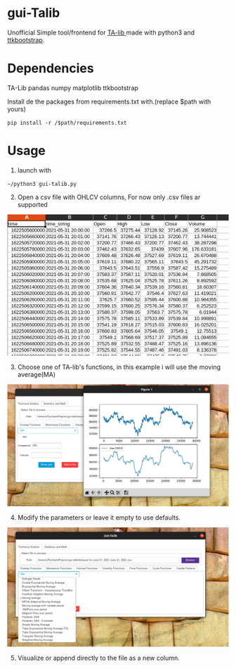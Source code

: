 # gui-Talib

Unofficial Simple tool/frontend for [TA-lib ](https://github.com/mrjbq7/ta-lib) made with python3 and [ttkbootstrap](https://github.com/israel-dryer/ttkbootstrap/tree/0.5).

# Dependencies
TA-Lib
pandas
numpy
matplotlib
ttkbootstrap

Install de the packages from requirements.txt with.(replace $path with yours)  
```
pip install -r /$path/requirements.txt

```
# Usage

1) launch with
```
~/python3 gui-talib.py

```
2) Open a csv file with OHLCV columns, For now only .csv files ar supported

![1](/docs/images/1.png)

3) Choose one of TA-lib's functions, in this example i will use the moving average(MA)

![2](/docs/images/2.png)

4) Modify the parameters or leave it empty to use defaults.

![3](/docs/images/3.png)

5) Visualize or append directly to the file as a new column.